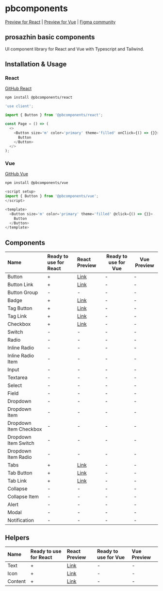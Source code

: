 # pbcomponents

[Preview for React](https://pbcomponents-react.vercel.app/?path=/docs/intro--docs) | [Preview for Vue](https://pbcomponents-vue.vercel.app/?path=/docs/intro--docs) | [Figma community](https://www.figma.com/community/file/1214486013859546496/pbcomponents)

## prosazhin basic components

UI component library for React and Vue with Typescript and Tailwind.

## Installation & Usage

### React

[GitHub React](https://github.com/prosazhin/pbcomponents/tree/main/packages/react)

```bash
npm install @pbcomponents/react
```

```javascript
'use client';

import { Button } from '@pbcomponents/react';

const Page = () => (
  <>
    <Button size='m' color='primary' theme='filled' onClick={() => {}}>
      Button
    </Button>
  </>
);
```

### Vue

[GitHub Vue](https://github.com/prosazhin/pbcomponents/tree/main/packages/vue)

```bash
npm install @pbcomponents/vue
```

```javascript
<script setup>
import { Button } from '@pbcomponents/vue';
</script>

<template>
  <Button size='m' color='primary' theme='filled' @click={() => {}}>
    Button
  </Button>
</template>
```

## Components

| Name                   | Ready to use for React | React Preview                                                                              | Ready to use for Vue | Vue Preview |
| :--------------------- | :--------------------- | :----------------------------------------------------------------------------------------- | -------------------- | ----------- |
| Button                 | +                      | [Link](https://pbcomponents-react.vercel.app/?path=/docs/components-button-button--docs)   | -                    | -           |
| Button Link            | +                      | [Link](https://pbcomponents-react.vercel.app/?path=/docs/components-button-link--docs)     | -                    | -           |
| Button Group           | -                      | -                                                                                          | -                    | -           |
| Badge                  | +                      | [Link](https://pbcomponents-react.vercel.app/?path=/docs/components-badge--docs)           | -                    | -           |
| Tag Button             | +                      | [Link](https://pbcomponents-react.vercel.app/?path=/docs/components-tag-button--docs)      | -                    | -           |
| Tag Link               | +                      | [Link](https://pbcomponents-react.vercel.app/?path=/docs/components-tag-link--docs)        | -                    | -           |
| Checkbox               | +                      | [Link](https://pbcomponents-react.vercel.app/?path=/docs/components-checkbox--docs)        | -                    | -           |
| Switch                 | -                      | -                                                                                          | -                    | -           |
| Radio                  | -                      | -                                                                                          | -                    | -           |
| Inline Radio           | -                      | -                                                                                          | -                    | -           |
| Inline Radio Item      | -                      | -                                                                                          | -                    | -           |
| Input                  | -                      | -                                                                                          | -                    | -           |
| Textarea               | -                      | -                                                                                          | -                    | -           |
| Select                 | -                      | -                                                                                          | -                    | -           |
| Field                  | -                      | -                                                                                          | -                    | -           |
| Dropdown               | -                      | -                                                                                          | -                    | -           |
| Dropdown Item          | -                      | -                                                                                          | -                    | -           |
| Dropdown Item Checkbox | -                      | -                                                                                          | -                    | -           |
| Dropdown Item Switch   | -                      | -                                                                                          | -                    | -           |
| Dropdown Item Radio    | -                      | -                                                                                          | -                    | -           |
| Tabs                   | +                      | [Link](https://pbcomponents-react.vercel.app/?path=/docs/components-tabs--docs)            | -                    | -           |
| Tab Button             | +                      | [Link](https://pbcomponents-react.vercel.app/?path=/docs/components-tabs-tab-button--docs) | -                    | -           |
| Tab Link               | +                      | [Link](https://pbcomponents-react.vercel.app/?path=/docs/components-tabs-tab-link--docs)   | -                    | -           |
| Collapse               | -                      | -                                                                                          | -                    | -           |
| Collapse Item          | -                      | -                                                                                          | -                    | -           |
| Alert                  | -                      | -                                                                                          | -                    | -           |
| Modal                  | -                      | -                                                                                          | -                    | -           |
| Notification           | -                      | -                                                                                          | -                    | -           |

## Helpers

| Name    | Ready to use for React | React Preview                                                                   | Ready to use for Vue | Vue Preview |
| :------ | :--------------------- | :------------------------------------------------------------------------------ | :------------------- | :---------- |
| Text    | +                      | [Link](https://pbcomponents-react.vercel.app/?path=/docs/helpers-text--docs)    | -                    | -           |
| Icon    | +                      | [Link](https://pbcomponents-react.vercel.app/?path=/docs/helpers-icon--docs)    | -                    | -           |
| Content | +                      | [Link](https://pbcomponents-react.vercel.app/?path=/docs/helpers-content--docs) | -                    | -           |
